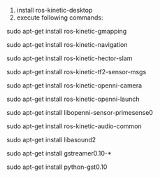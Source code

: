 1. install ros-kinetic-desktop
2. execute following commands:

sudo apt-get install ros-kinetic-gmapping

sudo apt-get install ros-kinetic-navigation

sudo apt-get install ros-kinetic-hector-slam

sudo apt-get install ros-kinetic-tf2-sensor-msgs

sudo apt-get install ros-kinetic-openni-camera

sudo apt-get install ros-kinetic-openni-launch

sudo apt-get install libopenni-sensor-primesense0

sudo apt-get install ros-kinetic-audio-common

sudo apt-get install libasound2

sudo apt-get install gstreamer0.10-*

sudo apt-get install python-gst0.10
